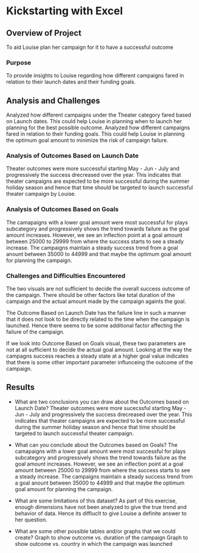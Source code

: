 # Kickstarting with Excel

## Overview of Project
To aid Louise plan her campaign for it to have a successful outcome

### Purpose
 To provide insights to Louise regarding how different campaigns fared in relation to their launch dates and their funding goals. 

## Analysis and Challenges
Analyzed how different campaigns under the Theater category fared based on Launch dates. This could help Louise in planning when to launch her planning for the best possible outcome.
Analyzed how different campaigns fared in relation to their funding goals. This could help Louise in planning the optimum goal amount to minimize the risk of campaign failure.
### Analysis of Outcomes Based on Launch Date
Theater outcomes were more successful starting May - Jun - July and progressively the success drecreased over the year. This indicates that theater campaigns are expected to be more successful during the summer holiday season and hence that time should be targeted to launch successful theater campaign by Louise.

### Analysis of Outcomes Based on Goals
The camapaigns with a lower goal amount were most successful for plays subcategory and progressively shows the trend towards failure as the goal amount increases. However, we see an inflection point at a goal amount between 25000 to 29999 from where the success starts to see a steady increase. The campaigns maintain a steady success trend from a goal anount between 35000 to 44999 and that maybe the optimum goal amount for planning the campaign.


### Challenges and Difficulties Encountered
The two visuals are not sufficient to decide the overall success outcome of the campaign. There should be other factors like total duration of the campaign and the actual amount made by the campaign againts the goal. 

The Outcome Based on Launch Date has the failure line in such a manner that it does not look to be directly related to the time when the campaign is launched. Hence there seems to be some additional factor affecting the failure of the campaign.

If we look into Outcome Based on Goals visual, these two parameters are not at all sufficient to decide the actual goal amount. Looking at the way the campagns success reaches a steady state at a higher goal value indicates that there is some other important parameter influnceing the outcome of the campaign.

## Results

- What are two conclusions you can draw about the Outcomes based on Launch Date?
Theater outcomes were more sucecssful starting May - Jun - July and progressively the success drecreased over the year. This indicates that theater campaigns are expected to be more successful during the summer holiday season and hence that time should be targeted to launch successful theater campaign. 
- What can you conclude about the Outcomes based on Goals?
The camapaigns with a lower goal amount were most successful for plays subcategory and progressively shows the trend towards failure as the goal amount increases. However, we see an inflection point at a goal amount between 25000 to 29999 from where the success starts to see a steady increase. The campaigns maintain a steady success trend from a goal anount between 35000 to 44999 and that maybe the optimum goal amount for planning the campaign.
 

- What are some limitations of this dataset?
As part of this exercise, enough dimensions have not been analyzed to give the true trend and behavior of data. Hence its diffiuclt to give Louise a definite answer to her question.


- What are some other possible tables and/or graphs that we could create?
Graph to show outcome vs. duration of the campaign
Graph to show outcome vs. country in which the campaign was launched

